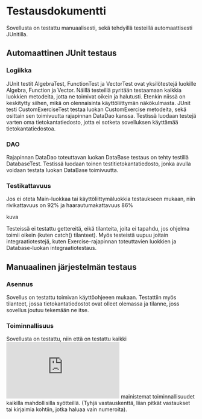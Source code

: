 # Testausdokumentti
Sovellusta on testattu manuaalisesti, sekä tehdyillä testeillä automaattisesti JUnitilla.

## Automaattinen JUnit testaus

### Logiikka
JUnit testit AlgebraTest, FunctionTest ja VectorTest ovat yksilötestejä luokille Algebra, Function ja Vector. Näillä testeillä pyritään testaamaan kaikkia luokkien metodeita, jotta ne toimivat oikein ja halutusti. Etenkin niissä on keskitytty siihen, mikä on olennaisinta käyttöliittymän näkökulmasta. 
JUnit testi CustomExerciseTest testaa luokan CustomExercise metodeita, sekä osittain sen toimivuutta rajapinnan DataDao kanssa. Testissä luodaan testejä varten oma tietokantatiedosto, jotta ei sotketa sovelluksen käyttämää tietokantatiedostoa.

### DAO
Rajapinnan DataDao toteuttavan luokan DataBase testaus on tehty testillä DatabaseTest. Testissä luodaan toinen testitietokantatiedosto, jonka avulla voidaan testata luokan DataBase toimivuutta.

### Testikattavuus
Jos ei oteta Main-luokkaa tai käyttöliittymäluokkia testaukseen mukaan, niin rivikattavuus on 92% ja haarautumakattavuus 86%

kuva

Testeissä ei testattu gettereitä, eikä tilanteita, joita ei tapahdu, jos ohjelma toimii oikein (kuten catch() tilanteet). Myös testeistä uupuu joitain integraatiotestejä, kuten Exercise-rajapinnan toteuttavien luokkien ja Database-luokan integraatiotestaus.

## Manuaalinen järjestelmän testaus

### Asennus
Sovellus on testattu toimivan käyttöohjeeen mukaan.
Testattiin myös tilanteet, jossa tietokantatiedostot ovat olleet olemassa ja tilanne, joss sovellus joutuu tekemään ne itse.

### Toiminnallisuus
Sovellusta on testattu, niin että on testattu kaikki ![määrittelydokumentin](https://github.com/tvaskisalo/ot-harjoitustyo/blob/master/dokumentaatio/vaatimusmaarittely.md) mainistemat toiminnallisuudet kaikilla mahdollisilla syötteillä. (Tyhjä vastauskenttä, liian pitkät vastaukset tai kirjaimia kohtiin, jotka haluaa vain numeroita).

